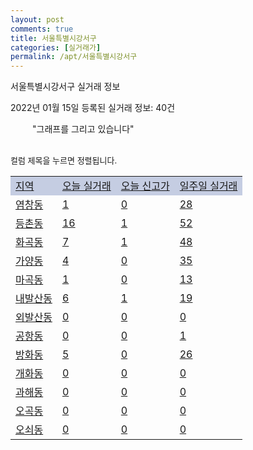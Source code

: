```yaml
---
layout: post
comments: true
title: 서울특별시강서구
categories: [실거래가]
permalink: /apt/서울특별시강서구
---
```


서울특별시강서구 실거래 정보

2022년 01월 15일 등록된 실거래 정보: 40건

<!--<script async src="https://pagead2.googlesyndication.com/pagead/js/adsbygoogle.js?client=ca-pub-3485438051770037"
 crossorigin="anonymous"></script>-->

<script type="text/javascript">
  google.charts.load('current', {'packages':['corechart']});
  google.charts.setOnLoadCallback(drawChart);

  function drawChart() {
    var data = google.visualization.arrayToDataTable([['거래일', '매매', '전월세', '전매'], ['21-01', 201, 508, 0], ['21-02', 255, 882, 0], ['21-03', 210, 890, 0], ['21-04', 239, 1009, 0], ['21-05', 382, 819, 0], ['21-06', 299, 876, 0], ['21-07', 378, 851, 0], ['21-08', 318, 1120, 0], ['21-09', 150, 634, 0], ['21-10', 126, 975, 0], ['21-11', 76, 739, 0], ['21-12', 50, 753, 0], ['22-01', 5, 186, 0]]);

    var options = {
      title: '최근 1년간 유형별 거래량 추이',
      legend: { position: 'bottom' }
    };

    setTimeout(function() {
        var chart = new google.visualization.LineChart(document.getElementById('columnchart_material'));
        chart.draw(data, (options));
        document.getElementById('loading').style.display = 'none';
        var dayLabel = (new Date()).getDay();
        if (dayLabel < 2) {
            sorttable.innerSortFunction.apply(document.getElementById('week'), []);
            sorttable.innerSortFunction.apply(document.getElementById('week'), []);        
        }
        else {
            sorttable.innerSortFunction.apply(document.getElementById('today'), []);
            sorttable.innerSortFunction.apply(document.getElementById('today'), []);
        }
    }, 200);

  }
</script>

<div id="loading" style="z-index:20; display: block; margin-left: 35px">"그래프를 그리고 있습니다"</div>
<div id="columnchart_material" style="width: 95%; margin-left: -35px; display: block"></div>
<!--<div style="width: 95%; margin-left: -35px; display: block">
      <script async src="https://pagead2.googlesyndication.com/pagead/js/adsbygoogle.js?client=ca-pub-3485438051770037"
          crossorigin="anonymous"></script>
      <ins class="adsbygoogle"
          style="display:block"
          data-ad-format="fluid"
          data-ad-layout-key="-fb+5w+4e-db+86"
          data-ad-client="ca-pub-3485438051770037"
          data-ad-slot="1827090281"></ins>
      <script>
          (adsbygoogle = window.adsbygoogle || []).push({});
      </script>
</div>-->
<br>

<font size='small' style='font-size: small;'>컬럼 제목을 누르면 정렬됩니다.</font>
<table class="sortable">
  <tr style='background-color: rgba(114, 132, 186,0.4);'>
    <td id="region"><a href="#">지역</a></td>
    <td id="today"><a href="#">오늘 실거래</a></td>
    <td id="today_new"><a href="#">오늘 신고가</a></td>
    <td id="week"><a href="#">일주일 실거래</a></td>
  </tr>

  
  <tr class="item">
    <td><a href="서울특별시강서구염창동">염창동</a></td>
    <td><a href="서울특별시강서구염창동">1</a></td>
    <td><a href="서울특별시강서구염창동">0</a></td>
    <td><a href="서울특별시강서구염창동">28</a></td>
  </tr>
    

  <tr class="item">
    <td><a href="서울특별시강서구등촌동">등촌동</a></td>
    <td><a href="서울특별시강서구등촌동">16</a></td>
    <td><a href="서울특별시강서구등촌동">1</a></td>
    <td><a href="서울특별시강서구등촌동">52</a></td>
  </tr>
    

  <tr class="item">
    <td><a href="서울특별시강서구화곡동">화곡동</a></td>
    <td><a href="서울특별시강서구화곡동">7</a></td>
    <td><a href="서울특별시강서구화곡동">1</a></td>
    <td><a href="서울특별시강서구화곡동">48</a></td>
  </tr>
    

  <tr class="item">
    <td><a href="서울특별시강서구가양동">가양동</a></td>
    <td><a href="서울특별시강서구가양동">4</a></td>
    <td><a href="서울특별시강서구가양동">0</a></td>
    <td><a href="서울특별시강서구가양동">35</a></td>
  </tr>
    

  <tr class="item">
    <td><a href="서울특별시강서구마곡동">마곡동</a></td>
    <td><a href="서울특별시강서구마곡동">1</a></td>
    <td><a href="서울특별시강서구마곡동">0</a></td>
    <td><a href="서울특별시강서구마곡동">13</a></td>
  </tr>
    

  <tr class="item">
    <td><a href="서울특별시강서구내발산동">내발산동</a></td>
    <td><a href="서울특별시강서구내발산동">6</a></td>
    <td><a href="서울특별시강서구내발산동">1</a></td>
    <td><a href="서울특별시강서구내발산동">19</a></td>
  </tr>
    

  <tr class="item">
    <td><a href="서울특별시강서구외발산동">외발산동</a></td>
    <td><a href="서울특별시강서구외발산동">0</a></td>
    <td><a href="서울특별시강서구외발산동">0</a></td>
    <td><a href="서울특별시강서구외발산동">0</a></td>
  </tr>
    

  <tr class="item">
    <td><a href="서울특별시강서구공항동">공항동</a></td>
    <td><a href="서울특별시강서구공항동">0</a></td>
    <td><a href="서울특별시강서구공항동">0</a></td>
    <td><a href="서울특별시강서구공항동">1</a></td>
  </tr>
    

  <tr class="item">
    <td><a href="서울특별시강서구방화동">방화동</a></td>
    <td><a href="서울특별시강서구방화동">5</a></td>
    <td><a href="서울특별시강서구방화동">0</a></td>
    <td><a href="서울특별시강서구방화동">26</a></td>
  </tr>
    

  <tr class="item">
    <td><a href="서울특별시강서구개화동">개화동</a></td>
    <td><a href="서울특별시강서구개화동">0</a></td>
    <td><a href="서울특별시강서구개화동">0</a></td>
    <td><a href="서울특별시강서구개화동">0</a></td>
  </tr>
    

  <tr class="item">
    <td><a href="서울특별시강서구과해동">과해동</a></td>
    <td><a href="서울특별시강서구과해동">0</a></td>
    <td><a href="서울특별시강서구과해동">0</a></td>
    <td><a href="서울특별시강서구과해동">0</a></td>
  </tr>
    

  <tr class="item">
    <td><a href="서울특별시강서구오곡동">오곡동</a></td>
    <td><a href="서울특별시강서구오곡동">0</a></td>
    <td><a href="서울특별시강서구오곡동">0</a></td>
    <td><a href="서울특별시강서구오곡동">0</a></td>
  </tr>
    

  <tr class="item">
    <td><a href="서울특별시강서구오쇠동">오쇠동</a></td>
    <td><a href="서울특별시강서구오쇠동">0</a></td>
    <td><a href="서울특별시강서구오쇠동">0</a></td>
    <td><a href="서울특별시강서구오쇠동">0</a></td>
  </tr>
    


</table>


    